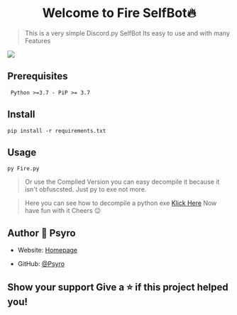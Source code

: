 <h1 align="center">Welcome to Fire SelfBot🔥</h1>

> This is a very simple Discord.py SelfBot
Its easy to use and with many Features

![](showcase.png)

## Prerequisites
``` Python >=3.7 - PiP >= 3.7```
## Install 
```pip install -r requirements.txt```
## Usage 
```py Fire.py ```


>Or use the Compiled Version you can easy decompile it because it isn't obfuscsted. Just py to exe not more.

> Here you can see how to decompile a python exe [Klick Here](https://youtu.be/VGkMJTkZvyo)
Now have fun with it Cheers 😉


## Author 👤 **Psyro** 
* Website: [Homepage](https://psyro.de/)  

* GitHub: [@Psyro](https://github.com/psyro770)

## Show your support Give a ⭐️ if this project helped you!
